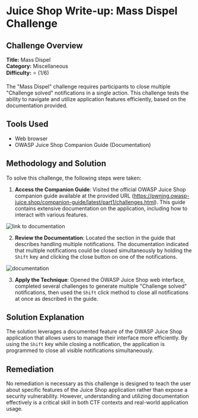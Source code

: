 # Juice Shop Write-up: Mass Dispel Challenge

## Challenge Overview

**Title:** Mass Dispel\
**Category:** Miscellaneous\
**Difficulty:** ⭐ (1/6)

The "Mass Dispel" challenge requires participants to close multiple "Challenge solved" notifications in a single action. This challenge tests the ability to navigate and utilize application features efficiently, based on the documentation provided.

## Tools Used

- Web browser
- OWASP Juice Shop Companion Guide (Documentation)

## Methodology and Solution

To solve this challenge, the following steps were taken:

1. **Access the Companion Guide**: Visited the official OWASP Juice Shop companion guide available at the provided URL (https://pwning.owasp-juice.shop/companion-guide/latest/part1/challenges.html). This guide contains extensive documentation on the application, including how to interact with various features.

![link to documentation](../assets/difficulty1/difficulty1/mass_dispel_1.png)
  
2. **Review the Documentation**: Located the section in the guide that describes handling multiple notifications. The documentation indicated that multiple notifications could be closed simultaneously by holding the `Shift` key and clicking the close button on one of the notifications.

![documentation](../assets/difficulty1/difficulty1/mass_dispel_2.png)

3. **Apply the Technique**: Opened the OWASP Juice Shop web interface, completed several challenges to generate multiple "Challenge solved" notifications, then used the `Shift` click method to close all notifications at once as described in the guide.

## Solution Explanation

The solution leverages a documented feature of the OWASP Juice Shop application that allows users to manage their interface more efficiently. By using the `Shift` key while closing a notification, the application is programmed to close all visible notifications simultaneously. 

## Remediation

No remediation is necessary as this challenge is designed to teach the user about specific features of the Juice Shop application rather than expose a security vulnerability. However, understanding and utilizing documentation effectively is a critical skill in both CTF contexts and real-world application usage.
